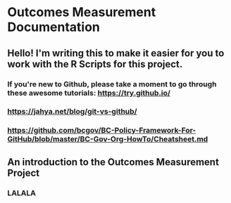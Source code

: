 # Outcomes Measurement Documentation
## Hello! I'm writing this to make it easier for you to work with the R Scripts for this project.
### If you're new to Github, please take a moment to go through these awesome tutorials: https://try.github.io/
### https://jahya.net/blog/git-vs-github/
### https://github.com/bcgov/BC-Policy-Framework-For-GitHub/blob/master/BC-Gov-Org-HowTo/Cheatsheet.md

## An introduction to the Outcomes Measurement Project 
### LALALA
